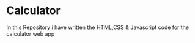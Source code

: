 # Calculator
In this Repository i have written the HTML,CSS &amp; Javascript code for the calculator web app
